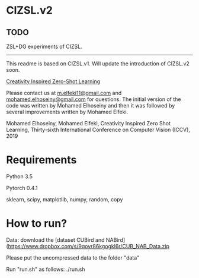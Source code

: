 # CIZSL.v2

## TODO
ZSL+DG experiments of CIZSL.

----------------------
This readme is based on CIZSL.v1. Will update the introduction of CIZSL.v2 soon.    

[Creativity Inspired Zero-Shot Learning](https://arxiv.org/pdf/1904.01109.pdf)

Please contact us at m.elfeki11@gmail.com and mohamed.elhoseiny@gmail.com for questions.  The initial version of the code was written by Mohamed Elhoseiny and then it was followed by several improvements written by Mohamed Elfeki. 

Mohamed Elhoseiny, Mohamed Elfeki, Creativity Inspired Zero Shot Learning, Thirty-sixth International Conference on Computer Vision  (ICCV), 2019



# Requirements
Python 3.5

Pytorch 0.4.1

sklearn, scipy, matplotlib, numpy, random, copy


# How to run?

Data: download the [dataset CUBird and NABird](https://www.dropbox.com/s/9qovr86kgogkl6r/CUB_NAB_Data.zip

Please put the uncompressed data to the folder "data"

Run "run.sh" as follows: ./run.sh

<!-- Set the experiment parameters as parser arguments: Dataset, Splitmode, model-number, and the **main_dir** in "train_CIZSL.py"

Set the value of creativity_weight with the corresponding value to the dataset/splitmode found in the main of "train_CIZSL.py". If the value of the weight is unknown, set 'validate' to 1, and it will perform cross-validation to obtain the optimal weight, then use it to infer the ZSL.

P.S. We obtained those values by cross-validation, which can be found in "return_best_creativity_weight_validation" function


Run "train_CIZSL.py" as follows


With Cross Validation (Slower)
--------------------------------------------------------------------------------
`python train_CIZSL.py --dataset CUB --splitmode easy --validate 1`

`python train_CIZSL.py --dataset CUB --splitmode hard --validate 1`

`python train_CIZSL.py --dataset NAB --splitmode easy --validate 1`

`python train_CIZSL.py --dataset CUB --splitmode hard --validate 1`


Without Cross Validation (Faster), creativity_weight selected by cross validation. 
------------------------------------------------
`python train_CIZSL.py --dataset CUB --splitmode easy --creativity_weight 0.0001`

`python train_CIZSL.py --dataset CUB --splitmode hard --creativity_weight 0.1`

`python train_CIZSL.py --dataset NAB --splitmode easy --creativity_weight 1`

`python train_CIZSL.py --dataset NAB --splitmode hard --creativity_weight 0.1`

-->

